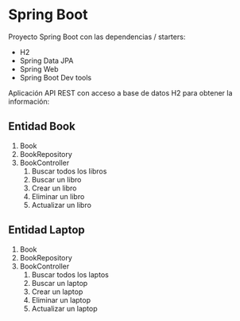 # Spring Boot

Proyecto Spring Boot con las dependencias / starters:

* H2
* Spring Data JPA
* Spring Web
* Spring Boot Dev tools

Aplicación API REST con acceso a base de datos H2 para obtener la información:

## Entidad Book

1. Book
2. BookRepository
3. BookController
   1. Buscar todos los libros
   2. Buscar un libro
   3. Crear un libro
   4. Eliminar un libro 
   5. Actualizar un libro

## Entidad Laptop

1. Book
2. BookRepository
3. BookController
   1. Buscar todos los laptos
   2. Buscar un laptop
   3. Crear un laptop
   4. Eliminar un laptop
   4. Actualizar un laptop